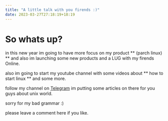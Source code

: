 ```yaml
---
title: "A little talk with you firends :)"
date: 2023-03-27T27:18:19+18:19
---
```

# So whats up?

in this new year im going to have more focus on my product ** (parch linux) ** and also im launching some new products and a LUG with my firends Online.

also im going to start my youtube channel with some videos about ** how to start linux ** and some more.

follow my channel on [Telegram](https://t.me/sbstuff) im putting some articles on there for you guys about unix world.

sorry for my bad grammar :)

please leave a comment here if you like.

 




